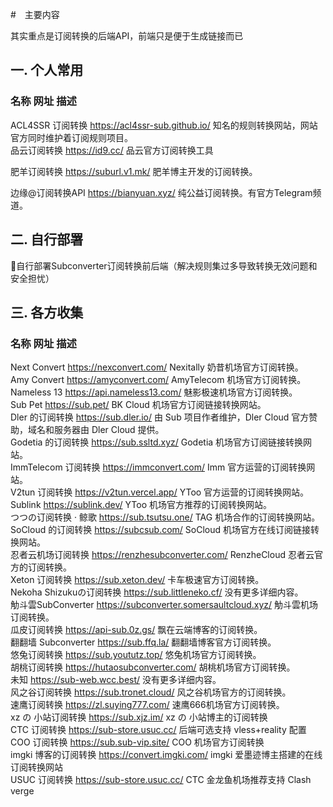 #　主要内容

其实重点是订阅转换的后端API，前端只是便于生成链接而已
## 一. 个人常用

### 名称	网址	描述

ACL4SSR 订阅转换  https://acl4ssr-sub.github.io/  知名的规则转换网站，网站官方同时维护着订阅规则项目。  
品云订阅转换  https://id9.cc/  品云官方订阅转换工具  

肥羊订阅转换  https://suburl.v1.mk/  肥羊博主开发的订阅转换。  

边缘@订阅转换API  https://bianyuan.xyz/  纯公益订阅转换。有官方Telegram频道。  

## 二. 自行部署
🔁自行部署Subconverter订阅转换前后端（解决规则集过多导致转换无效问题和安全担忧）

## 三. 各方收集
### 名称	网址	描述
Next Convert  https://nexconvert.com/  Nexitally 奶昔机场官方订阅转换。  
Amy Convert	https://amyconvert.com/	AmyTelecom 机场官方订阅转换。  
Nameless 13	https://api.nameless13.com/	魅影极速机场官方订阅转换。  
Sub Pet	https://sub.pet/	BK Cloud 机场官方订阅链接转换网站。  
Dler 的订阅转换	https://sub.dler.io/	由 Sub 项目作者维护，Dler Cloud 官方赞助，域名和服务器由 Dler Cloud 提供。  
Godetia 的订阅转换	https://sub.ssltd.xyz/	Godetia 机场官方订阅链接转换网站。  
ImmTelecom 订阅转换	https://immconvert.com/	Imm 官方运营的订阅转换网站。  
V2tun 订阅转换	https://v2tun.vercel.app/	YToo 官方运营的订阅转换网站。  
Sublink	https://sublink.dev/	YToo 机场官方推荐的订阅转换网站。  
つつの订阅转换 · 鲸歌	https://sub.tsutsu.one/	TAG 机场合作的订阅转换网站。  
SoCloud 的订阅转换	https://subcsub.com/	SoCloud 机场官方在线订阅链接转换网站。  
忍者云机场订阅转换	https://renzhesubconverter.com/	RenzheCloud 忍者云官方的订阅转换。  
Xeton 订阅转换	https://sub.xeton.dev/	卡车极速官方订阅转换。  
Nekoha Shizukuの订阅转换	https://sub.littleneko.cf/	没有更多详细内容。  
觔斗雲SubConverter	https://subconverter.somersaultcloud.xyz/	觔斗雲机场订阅转换。  
瓜皮订阅转换	https://api-sub.0z.gs/	飘在云端博客的订阅转换。  
翻翻墙 Subconverter	https://sub.ffq.la/	翻翻墙博客官方订阅转换。  
悠兔订阅转换	https://sub.yoututz.top/	悠兔机场官方订阅转换。  
胡桃订阅转换	https://hutaosubconverter.com/	胡桃机场官方订阅转换。  
未知	https://sub-web.wcc.best/	没有更多详细内容。  
风之谷订阅转换	https://sub.tronet.cloud/	风之谷机场官方的订阅转换。  
速鹰订阅转换	https://zl.suying777.com/	速鹰666机场官方订阅转换。  
xz の 小站订阅转换	https://sub.xjz.im/	xz の 小站博主的订阅转换  
CTC 订阅转换	https://sub-store.usuc.cc/	后端可选支持 vless+reality 配置  
COO 订阅转换	https://sub.sub-vip.site/	COO 机场官方订阅转换  
imgki 博客的订阅转换	https://convert.imgki.com/	imgki 爱墨迹博主搭建的在线订阅转换网站  
USUC 订阅转换	https://sub-store.usuc.cc/	CTC 金龙鱼机场推荐支持 Clash verge  
